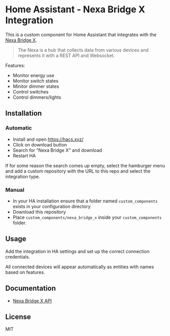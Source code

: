 # Home Assistant - Nexa Bridge X Integration

This is a custom component for Home Assistant that integrates with the [Nexa Bridge X](https://nexa.se/nexa-bridge-x).

> The Nexa is a hub that collects data from various devices and represents it with a REST API and Websocket.

Features:

* Monitor energy use
* Monitor switch states
* Minitor dimmer states
* Control switches
* Control dimmers/lights

## Installation

### Automatic

* Install and open https://hacs.xyz/
* Click on download button
* Search for "Nexa Bridge X" and download
* Restart HA

If for some reason the search comes up empty, select the hamburger menu and add a custom
repository with the URL to this repo and select the integration type.

### Manual

* In your HA installation ensure that a folder named `custom_components` exists in your configuration directory
* Download this repository
* Place `custom_components/nexa_bridge_x` inside your `custom_components` folder.

## Usage

Add the integration in HA settings and set up the correct connection credentials.

All connected devices will appear automatically as entities with names based on features.

## Documentation

* [Nexa Bridge X API](https://nexa.se/docs/)

## License

MIT
